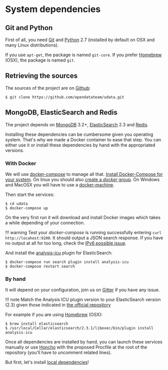# System dependencies

## Git and Python

First of all, you need [Git][] and [Python][] 2.7 (installed by default on OSX and many Linux distributions).

If you use `apt-get`, the package is named `git-core`.
If you prefer [Homebrew][] (OSX), the package is named `git`.

## Retrieving the sources

The sources of the project are on [Github][]:

```shell
$ git clone https://github.com/opendatateam/udata.git
```


## MongoDB, ElasticSearch and Redis

The project depends on [MongoDB][] 3.2+, [ElasticSearch][] 2.3 and [Redis][].

Installing these dependencies can be cumbersome given you operating system.
That's why we made a Docker container to ease that step.
You can either use it or install these dependencies by hand with the appropriated versions.

### With Docker

We will use [docker-compose][] to manage all that.
[Install Docker-Compose for your system][docker-compose-install].
On linux you should also [create a _docker_ group][docker-compose-group].
On Windows and MacOSX you will have to use a [docker-machine][].

Then start the services:

```shell
$ cd udata
$ docker-compose up
```

On the very first run it will download and install Docker images which takes a while depending of your connection.

!!! warning
    Test your _docker-compose_ is running successfully entering `curl http://locahost:9200`.
    It should output a JSON search response.
    If you have no output at all for too long,
    check the [IPv6 possible issue](https://github.com/docker/docker/issues/2174#issuecomment-35697655).

And install the [analysis-icu][] plugin for ElasticSearch:

```shell
$ docker-compose run search plugin install analysis-icu
$ docker-compose restart search
```

### By hand

It will depend on your configuration, join us on [Gitter][] if you have any issue.

!!! note
    Match the Analysis ICU plugin version to your ElasticSearch version (2.3)
    given those indicated in [the official repository][analysis-icu]

For example if you are using [Homebrew][] (OSX):

```shell
$ brew install elasticsearch
$ /usr/local/Cellar/elasticsearch/2.3.1/libexec/bin/plugin install analysis-icu
```

Once all dependencies are installed by hand, you can launch these services manually or use [Honcho][] with the proposed Procfile at the root of the repository (you'll have to uncomment related lines).

But first, let's install [local dependencies](local-dependencies.md)!


[mongodb]: https://www.mongodb.org/
[elasticsearch]: https://www.elastic.co/products/elasticsearch
[redis]: http://redis.io/
[honcho]: https://github.com/nickstenning/honcho
[gitter]: https://gitter.im/opendatateam/udata
[github]: https://github.com/opendatateam/udata
[homebrew]: http://brew.sh/
[python]: https://www.python.org/
[git]: https://git-scm.com/
[docker-compose]: https://docs.docker.com/compose/
[docker-compose-install]: https://docs.docker.com/compose/install/
[docker-compose-group]: https://docs.docker.com/engine/installation/linux/ubuntulinux/#create-a-docker-group
[docker-machine]: https://docs.docker.com/machine/overview/
[analysis-icu]: https://github.com/elastic/elasticsearch-analysis-icu
